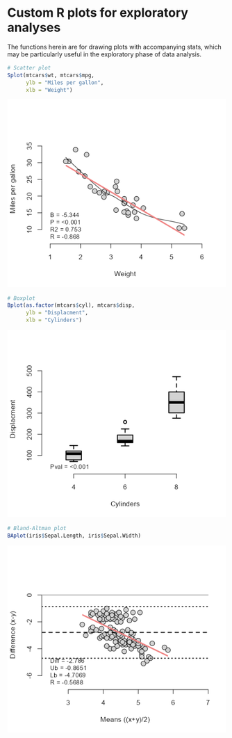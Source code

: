 # Custom R plots for exploratory analyses

The functions herein are for drawing plots with accompanying stats, which may be particularly useful in the exploratory phase of data analysis.


```R
# Scatter plot
Splot(mtcars$wt, mtcars$mpg,
      ylb = "Miles per gallon",
      xlb = "Weight")
```

![Scatter plot](Scatter_plot.png)

```R
# Boxplot
Bplot(as.factor(mtcars$cyl), mtcars$disp,
      ylb = "Displacment",
      xlb = "Cylinders")
```

![Box plot](Boxplot.png)

```R
# Bland-Altman plot
BAplot(iris$Sepal.Length, iris$Sepal.Width)
```

![Bland-Altman plot](BlandAltman.png)

